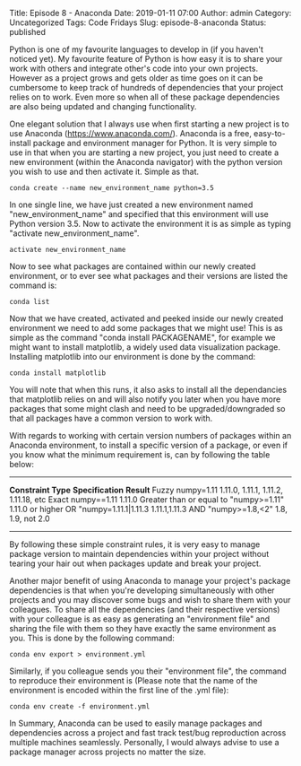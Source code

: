 Title: Episode 8 - Anaconda
Date: 2019-01-11 07:00
Author: admin
Category: Uncategorized
Tags: Code Fridays
Slug: episode-8-anaconda
Status: published

<!-- wp:paragraph -->

Python is one of my favourite languages to develop in (if you haven't noticed yet). My favourite feature of Python is how easy it is to share your work with others and integrate other's code into your own projects. However as a project grows and gets older as time goes on it can be cumbersome to keep track of hundreds of dependencies that your project relies on to work. Even more so when all of these package dependencies are also being updated and changing functionality.

<!-- /wp:paragraph -->

<!-- wp:paragraph -->

One elegant solution that I always use when first starting a new project is to use Anaconda (https://www.anaconda.com/). Anaconda is a free, easy-to-install package and environment manager for Python. It is very simple to use in that when you are starting a new project, you just need to create a new environment (within the Anaconda navigator) with the python version you wish to use and then activate it. Simple as that.

<!-- /wp:paragraph -->

<!-- wp:syntaxhighlighter/code {"language":"bash"} -->

``` {.wp-block-syntaxhighlighter-code}
conda create --name new_environment_name python=3.5 
```

<!-- /wp:syntaxhighlighter/code -->

<!-- wp:paragraph -->

In one single line, we have just created a new environment named "new\_environment\_name" and specified that this environment will use Python version 3.5. Now to activate the environment it is as simple as typing "activate new\_environment\_name".

<!-- /wp:paragraph -->

<!-- wp:syntaxhighlighter/code {"language":"bash"} -->

``` {.wp-block-syntaxhighlighter-code}
activate new_environment_name
```

<!-- /wp:syntaxhighlighter/code -->

<!-- wp:paragraph -->

Now to see what packages are contained within our newly created environment, or to ever see what packages and their versions are listed the command is:

<!-- /wp:paragraph -->

<!-- wp:syntaxhighlighter/code {"language":"bash"} -->

``` {.wp-block-syntaxhighlighter-code}
conda list
```

<!-- /wp:syntaxhighlighter/code -->

<!-- wp:paragraph -->

Now that we have created, activated and peeked inside our newly created environment we need to add some packages that we might use! This is as simple as the command "conda install PACKAGENAME", for example we might want to install matplotlib, a widely used data visualization package. Installing matplotlib into our environment is done by the command:

<!-- /wp:paragraph -->

<!-- wp:syntaxhighlighter/code {"language":"bash"} -->

``` {.wp-block-syntaxhighlighter-code}
conda install matplotlib
```

<!-- /wp:syntaxhighlighter/code -->

<!-- wp:paragraph -->

You will note that when this runs, it also asks to install all the dependancies that matplotlib relies on and will also notify you later when you have more packages that some might clash and need to be upgraded/downgraded so that all packages have a common version to work with.

<!-- /wp:paragraph -->

<!-- wp:paragraph -->

With regards to working with certain version numbers of packages within an Anaconda environment, to install a specific version of a package, or even if you know what the minimum requirement is, can by following the table below:

<!-- /wp:paragraph -->

<!-- wp:table {"className":"is-style-stripes"} -->

  -------------------------- ----------------------- --------------------------------------
  **Constraint Type**        **Specification**       **Result**
  Fuzzy                      numpy=1.11              1.11.0, 1.11.1, 1.11.2, 1.11.18, etc
  Exact                      numpy==1.11             1.11.0
  Greater than or equal to   "numpy\>=1.11"          1.11.0 or higher
  OR                         "numpy=1.11.1\|1.11.3   1.11.1,1.11.3
  AND                        "numpy\>=1.8,\<2"       1.8, 1.9, not 2.0
  -------------------------- ----------------------- --------------------------------------

<!-- /wp:table -->

<!-- wp:paragraph -->

By following these simple constraint rules, it is very easy to manage package version to maintain dependencies within your project without tearing your hair out when packages update and break your project.

<!-- /wp:paragraph -->

<!-- wp:paragraph -->

Another major benefit of using Anaconda to manage your project's package dependencies is that when you're developing simultaneously with other projects and you may discover some bugs and wish to share them with your colleagues. To share all the dependencies (and their respective versions) with your colleague is as easy as generating an "environment file" and sharing the file with them so they have exactly the same environment as you. This is done by the following command:

<!-- /wp:paragraph -->

<!-- wp:syntaxhighlighter/code {"language":"bash"} -->

``` {.wp-block-syntaxhighlighter-code}
conda env export > environment.yml
```

<!-- /wp:syntaxhighlighter/code -->

<!-- wp:paragraph -->

Similarly, if you colleague sends you their "environment file", the command to reproduce their environment is (Please note that the name of the environment is encoded within the first line of the .yml file):

<!-- /wp:paragraph -->

<!-- wp:syntaxhighlighter/code -->

``` {.wp-block-syntaxhighlighter-code}
conda env create -f environment.yml
```

<!-- /wp:syntaxhighlighter/code -->

<!-- wp:paragraph -->

In Summary, Anaconda can be used to easily manage packages and dependencies across a project and fast track test/bug reproduction across multiple machines seamlessly. Personally, I would always advise to use a package manager across projects no matter the size.

<!-- /wp:paragraph -->
